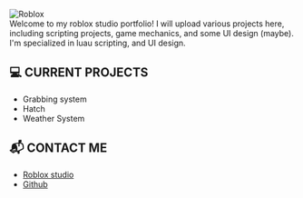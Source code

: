 ![Roblox](https://img.shields.io/badge/Roblox-Studio-blue?logo=roblox)<br>
Welcome to my roblox studio portfolio! I will upload various projects here, including scripting projects, game mechanics, and some UI design (maybe).
I'm specialized in luau scripting, and UI design.

## 💻 CURRENT PROJECTS
- Grabbing system
- Hatch
- Weather System

## 📬 CONTACT ME
- [Roblox studio](https://create.roblox.com/talent/creators/724989015)
- [Github](https://github.com/m13511-dev/Roblox-Studio-Portfolio)
